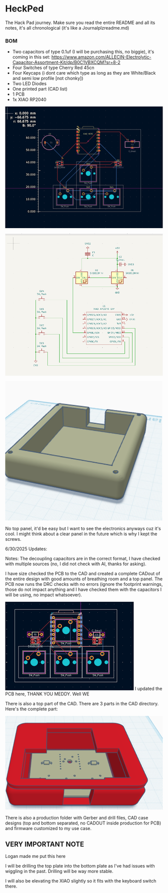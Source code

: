 # HeckPed

The Hack Pad journey. Make sure you read the entire README and all its notes, it's all chronological (it's like a Journalplzreadme.md)

### BOM

* Two capacitors of type 0.1uf (I will be purchasing this, no biggie), it's coming in this set: https://www.amazon.com/ALLECIN-Electrolytic-Capacitor-Assortment-Kit/dp/B0C1VBXCQM?sr=8-2
* Four Switches of type Cherry Red 45cn
* Four Keycaps (i dont care which type as long as they are White/Black and semi low profile [not chonky])
* Two LED Diodes
* One printed part (CAD list)
* 1 PCB
* 1x XIAO RP2040

![the board](image.png)

![the schematics](image-1.png)

![the case](image-2.png)

No top panel, it'd be easy but I want to see the electronics anyways cuz it's cool. I might think about a clear panel in the future which is why I kept the screws.

6/30/2025 Updates:

Notes: The decoupling capacitors are in the correct format, I have checked with multiple sources (no, I did not check with AI, thanks for asking). 

I have size checked the PCB to the CAD and created a complete CADout of the entire design with good amounts of breathing room and a top panel. The PCB now runs the DRC checks with no errors (ignore the footprint warnings, those do not impact anything and I have checked them with the capacitors I will be using, no impact whatsoever). 

![PCB Design](image-3.png)
I updated the PCB here, THANK YOU MEDDY. Well WE

There is also a top part of the CAD. There are 3 parts in the CAD directory.
Here's the complete part:

![It ain't horrible yo](image-4.png)

There is also a production folder with Gerber and drill files, CAD case designs (top and bottom separated, no CADOUT inside production for PCB) and firmware customized to my use case.

## VERY IMPORTANT NOTE 
Logan made me put this here

I will be drilling the top plate into the bottom plate as I've had issues with wiggling in the past. Drilling will be way more stable.

I will also be elevating the XIAO slightly so it fits with the keyboard switch there.
